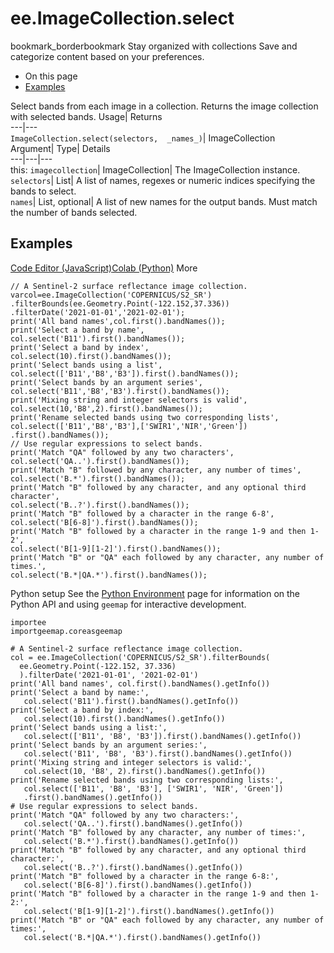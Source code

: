  
#  ee.ImageCollection.select
bookmark_borderbookmark Stay organized with collections  Save and categorize content based on your preferences. 
  * On this page
  * [Examples](https://developers.google.com/earth-engine/apidocs/ee-imagecollection-select#examples)


Select bands from each image in a collection. 
Returns the image collection with selected bands.
Usage| Returns  
---|---  
`ImageCollection.select(selectors,  _names_)`| ImageCollection  
Argument| Type| Details  
---|---|---  
this: `imagecollection`| ImageCollection| The ImageCollection instance.  
`selectors`| List| A list of names, regexes or numeric indices specifying the bands to select.  
`names`| List, optional| A list of new names for the output bands. Must match the number of bands selected.  
## Examples
[Code Editor (JavaScript)](https://developers.google.com/earth-engine/apidocs/ee-imagecollection-select#code-editor-javascript-sample)[Colab (Python)](https://developers.google.com/earth-engine/apidocs/ee-imagecollection-select#colab-python-sample) More
```
// A Sentinel-2 surface reflectance image collection.
varcol=ee.ImageCollection('COPERNICUS/S2_SR')
.filterBounds(ee.Geometry.Point(-122.152,37.336))
.filterDate('2021-01-01','2021-02-01');
print('All band names',col.first().bandNames());
print('Select a band by name',
col.select('B11').first().bandNames());
print('Select a band by index',
col.select(10).first().bandNames());
print('Select bands using a list',
col.select(['B11','B8','B3']).first().bandNames());
print('Select bands by an argument series',
col.select('B11','B8','B3').first().bandNames());
print('Mixing string and integer selectors is valid',
col.select(10,'B8',2).first().bandNames());
print('Rename selected bands using two corresponding lists',
col.select(['B11','B8','B3'],['SWIR1','NIR','Green'])
.first().bandNames());
// Use regular expressions to select bands.
print('Match "QA" followed by any two characters',
col.select('QA..').first().bandNames());
print('Match "B" followed by any character, any number of times',
col.select('B.*').first().bandNames());
print('Match "B" followed by any character, and any optional third character',
col.select('B..?').first().bandNames());
print('Match "B" followed by a character in the range 6-8',
col.select('B[6-8]').first().bandNames());
print('Match "B" followed by a character in the range 1-9 and then 1-2',
col.select('B[1-9][1-2]').first().bandNames());
print('Match "B" or "QA" each followed by any character, any number of times.',
col.select('B.*|QA.*').first().bandNames());
```
Python setup
See the [ Python Environment](https://developers.google.com/earth-engine/guides/python_install) page for information on the Python API and using `geemap` for interactive development.
```
importee
importgeemap.coreasgeemap
```
```
# A Sentinel-2 surface reflectance image collection.
col = ee.ImageCollection('COPERNICUS/S2_SR').filterBounds(
  ee.Geometry.Point(-122.152, 37.336)
  ).filterDate('2021-01-01', '2021-02-01')
print('All band names', col.first().bandNames().getInfo())
print('Select a band by name:',
   col.select('B11').first().bandNames().getInfo())
print('Select a band by index:',
   col.select(10).first().bandNames().getInfo())
print('Select bands using a list:',
   col.select(['B11', 'B8', 'B3']).first().bandNames().getInfo())
print('Select bands by an argument series:',
   col.select('B11', 'B8', 'B3').first().bandNames().getInfo())
print('Mixing string and integer selectors is valid:',
   col.select(10, 'B8', 2).first().bandNames().getInfo())
print('Rename selected bands using two corresponding lists:',
   col.select(['B11', 'B8', 'B3'], ['SWIR1', 'NIR', 'Green'])
   .first().bandNames().getInfo())
# Use regular expressions to select bands.
print('Match "QA" followed by any two characters:',
   col.select('QA..').first().bandNames().getInfo())
print('Match "B" followed by any character, any number of times:',
   col.select('B.*').first().bandNames().getInfo())
print('Match "B" followed by any character, and any optional third character:',
   col.select('B..?').first().bandNames().getInfo())
print('Match "B" followed by a character in the range 6-8:',
   col.select('B[6-8]').first().bandNames().getInfo())
print('Match "B" followed by a character in the range 1-9 and then 1-2:',
   col.select('B[1-9][1-2]').first().bandNames().getInfo())
print('Match "B" or "QA" each followed by any character, any number of times:',
   col.select('B.*|QA.*').first().bandNames().getInfo())
```

